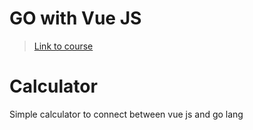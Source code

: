 # GO with Vue JS
> [Link to course](https://medium.com/@adeshg7/vuejs-golang-a-rare-combination-53538b6fb918)


# Calculator

Simple calculator to connect between vue js and go lang